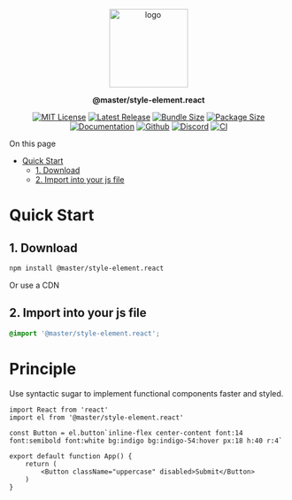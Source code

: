 <br><br>
<div align="center">

<p align="center">
    <img src="https://raw.githubusercontent.com/master-co/package/document/images/logo-and-text.svg" alt="logo" width="142">
</p>
<p align="center">
    <b><!-- name -->@master/style-element.react<!----></b>
</p>
<p align="center">
<!-- badges.map((badge) => `<a href="${badge.href}"><img src="${badge.src}" alt="${badge.alt}"></a>`).join('&nbsp;')-->

[![MIT License](https://flat.badgen.net/github/license/master-co/style-element.react?color=yellow)](https://github.com/master-co/css/blob/main/LICENSE)
[![Latest Release](https://flat.badgen.net/npm/v/@master/style-element.react?icon=npm&label&color=yellow)](https://www.npmjs.com/package/@master/style-element.react)
[![Bundle Size](https://flat.badgen.net/bundlephobia/minzip/@master/style-element.react?icon=packagephobia&label&color=yellow)](https://bundlephobia.com/package/@master/style-element.react 'gzip bundle size (including dependencies)')
[![Package Size](https://flat.badgen.net/badgesize/brotli/https://cdn.jsdelivr.net/npm/@master/style-element.react?icon=jsdelivr&label&color=yellow)](https://unpkg.com/@master/style-element.react 'brotli package size (without dependencies)')
[![Documentation](https://flat.badgen.net/badge/icon/Documentation?icon=awesome&label&color=yellow)](https://docs.master.co/css/reusing-design)
[![Github](https://flat.badgen.net/badge/icon/master-co%2Fstyle-element.react?icon=github&label&color=yellow)](https://github.com/master-co/style-element.react)
[![Discord](https://flat.badgen.net/badge/icon/discord?icon=discord&label&color=yellow)](https://discord.gg/sZNKpAAAw6)
[![CI](https://flat.badgen.net/github/status/master-co/style-element.react/main/ci/circleci?icon=circleci)](https://circleci.com/gh/master-co/workflows/style-element.react/tree/main)
<!---->
</p>
</div>

On this page
- [Quick Start](#quick-start)
  - [1. Download](#1-download)
  - [2. Import into your js file](#2-import-into-your-js-file)

# Quick Start

## 1. Download
```sh
npm install @master/style-element.react
```
Or use a CDN

<!-- cdns.map((cdn) => ````html\n<script src="${cdn.href}"></script>\n```).join('') -->
<!---->

## 2. Import into your js file
```css
@import '@master/style-element.react';
```

# Principle
Use syntactic sugar to implement functional components faster and styled.
```tsx
import React from 'react'
import el from '@master/style-element.react'

const Button = el.button`inline-flex center-content font:14 font:semibold font:white bg:indigo bg:indigo-54:hover px:18 h:40 r:4`

export default function App() {
    return (
        <Button className="uppercase" disabled>Submit</Button>
    )
}
```